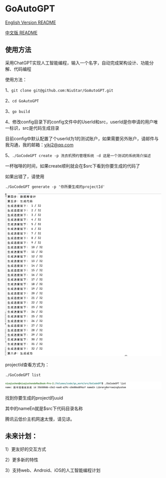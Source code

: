 # GoAutoGPT

[English Version README](./README_EN.md)

[中文版 README](./README.md)

## 使用方法

采用ChatGPT实现人工智能编程，输入一个名字，自动完成架构设计、功能分解、代码编程

使用方法：

1、`git clone git@github.com:NiuStar/GoAutoGPT.git`

2、`cd GoAutoGPT`

3、`go build`

4、修改config目录下的config文件中的UserId和src，userId是你申请的用户唯一标识，src是代码生成目录

目前config中默认配置了个userId为1的测试账户，如果需要另外账户，请邮件与我沟通，我的邮箱：yjkj2@qq.com



5、`./GoCodeGPT create -p 洗衣机预约管理系统 -d 这是一个测试的系统简介描述`

一杯咖啡的时间，如果create顺利就会在$src下看到你要生成的代码了

如果出错了，请使用

`./GoCodeGPT generate -p '你所要生成的projectId'`

![Image description](https://github.com/NiuStar/GoAutoGPT/raw/main/example/generate.png)

projectId查看方式为：

`./GoCodeGPT list`

![Image description](https://github.com/NiuStar/GoAutoGPT/raw/main/example/list.jpg)

找到你要生成的project的uuid

其中的nameEn就是$src下代码目录名称



腾讯云低价主机网速太慢，请见谅。

## 未来计划：

1）更友好的交互方式

2）更多新的特性

3）支持web、Android、iOS的人工智能编程计划
